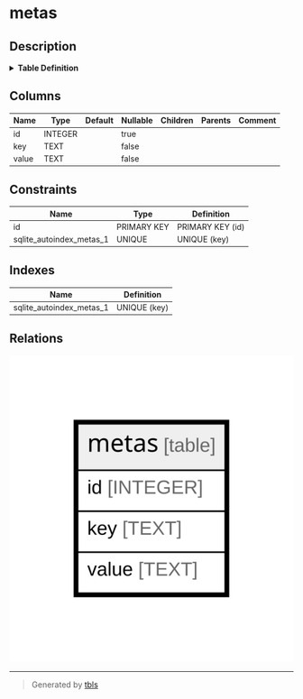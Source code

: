 # metas

## Description

<details>
<summary><strong>Table Definition</strong></summary>

```sql
CREATE TABLE metas (
  id INTEGER PRIMARY KEY AUTOINCREMENT,
  key TEXT NOT NULL,
  value TEXT NOT NULL,
  UNIQUE(key)
)
```

</details>

## Columns

| Name  | Type    | Default | Nullable | Children | Parents | Comment |
| ----- | ------- | ------- | -------- | -------- | ------- | ------- |
| id    | INTEGER |         | true     |          |         |         |
| key   | TEXT    |         | false    |          |         |         |
| value | TEXT    |         | false    |          |         |         |

## Constraints

| Name                     | Type        | Definition       |
| ------------------------ | ----------- | ---------------- |
| id                       | PRIMARY KEY | PRIMARY KEY (id) |
| sqlite_autoindex_metas_1 | UNIQUE      | UNIQUE (key)     |

## Indexes

| Name                     | Definition   |
| ------------------------ | ------------ |
| sqlite_autoindex_metas_1 | UNIQUE (key) |

## Relations

![er](metas.svg)

---

> Generated by [tbls](https://github.com/k1LoW/tbls)

